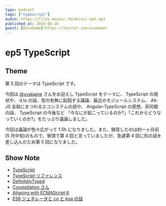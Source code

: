 ```yaml
---
type: podcast
tags: ["typescript"]
audio: https://files.mozaic.fm/mozaic-ep5.mp3
published_at: 2014-06-16
guest: [@vvakame](https://twitter.com/vvakame)
---
```


# ep5 TypeScript

## Theme

第 5 回のテーマは TypeScript です。

今回は [@vvakame](https://twitter.com/vvakame) さんをお迎えし TypeScript をテーマに、 TypeScript の現状や、 d.ts の話、型の有無に起因する議論、最近のモジュールシステム、 Alt-JS 全般にまつわるエコシステムの話や、 Angular-TypeScript の感想、非同期の話、 TypeScript の今後など 「今なにが起こっているのか?」「これからどうなっていくのか?」をたっぷり議論しました。

今回は議論が色々広がって 1.5h になりました。また、録音したのは約一ヶ月前(5 月中旬)のもので、冒頭で第 4 回と言っていましたが、急遽第 4 回に別の話を差し込んだため第 5 回になりました。

## Show Note

- [TypeScript](http://www.typescriptlang.org/)
- [TypeScript リファレンス](http://www.impressjapan.jp/books/1113101087)
- [DefinitelyTyped](https://github.com/borisyankov/DefinitelyTyped)
- [Constellation さん](https://twitter.com/Constellation)
- [Aligning with ECMAScript 6](https://typescript.codeplex.com/wikipage%3Ftitle%3DECMAScript+6+Status%26referringTitle%3DRoadmap)
- [ES6 ジェネレータと co と koa の話](http://jxck.hatenablog.com/entry/2014-01-12/generator-screencaset)

